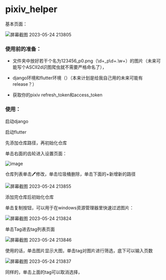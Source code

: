 # pixiv_helper

基本页面：

![屏幕截图 2023-05-24 213805](https://github.com/crosage/pixivlib_helper/assets/90540469/0fdf2121-3856-4335-b269-6a8531fe9788)

### 使用前的准备：
- 文件夹中放好若干个名为123456_p0.png（\d+_p\d+\.\w+）的图片（未来可能写个ASCII2d识图爬虫就不需要严格命名了），

- django环境和flutter环境（）（本来计划是给我自己用的未来可能有release？）

- 获取你的pixiv refresh_token和access_token

### 使用：

启动django

启动flutter

先添加仓库路径，再初始化仓库

单击右面的齿轮进入设置页面：

![image](https://github.com/crosage/pixivlib_helper/assets/90540469/2461b507-eb35-4ee0-b3b6-ec57c0aafc7c)

仓库列表单击🖊修改，单击垃圾桶删除，单击下面的+新增新的路径

![屏幕截图 2023-05-24 213855](https://github.com/crosage/pixivlib_helper/assets/90540469/6ef2ebeb-fc67-4391-b7dd-b6cd1d922a5c)

添加完仓库后初始化仓库

单击复制按钮，可以用于在windows资源管理器里快速过滤图片：

![屏幕截图 2023-05-24 213824](https://github.com/crosage/pixivlib_helper/assets/90540469/22385b44-b5d2-4feb-9db4-b945f63ac4eb)

单击Tag进去tag列表页面

![屏幕截图 2023-05-24 213846](https://github.com/crosage/pixivlib_helper/assets/90540469/1ddf2885-238e-42d4-9e51-033bbf6980dd)

使用的话，单击图片显示大图，单击tag对图片进行筛选，底下可以输入页数

![屏幕截图 2023-05-24 213837](https://github.com/crosage/pixivlib_helper/assets/90540469/bbd6dae2-d352-4167-ab15-031d25e17f6e)

同样的，单击上面的tag可以取消选择，
